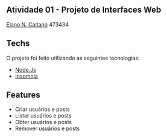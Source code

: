  ## Atividade 01 - Projeto de Interfaces Web

[Elano N. Caitano](https://github.com/elanonc) 473434

## Techs
O projeto foi feito utilizando as seguintes tecnologias:

* [Node.Js](https://nodejs.org/en/)
* [Insomnia](https://insomnia.rest/)

## Features

* Criar usuários e posts
* Listar usuários e posts
* Obter usuários e posts
* Remover usuários e posts